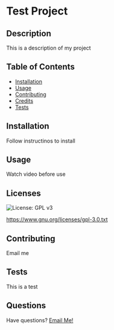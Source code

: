 # Test Project

  ## Description
  
  This is a description of my project
  
  ## Table of Contents
  
  - [Installation](#installation)
  - [Usage](#usage)
  - [Contributing](#contributing)
  - [Credits](#credits)
  - [Tests](#tests)
  
  ## Installation
  
  Follow instructinos to install
  
  ## Usage
  
  Watch video before use
  
  ## Licenses    
    
![License: GPL v3](https://img.shields.io/badge/License-GPLv3-blue.svg)
    
https://www.gnu.org/licenses/gpl-3.0.txt
  
  ## Contributing
  
  Email me
  
  ## Tests
  
  This is a test
  
  ## Questions
  
  Have questions? [Email Me!](mailto:test@email.com)